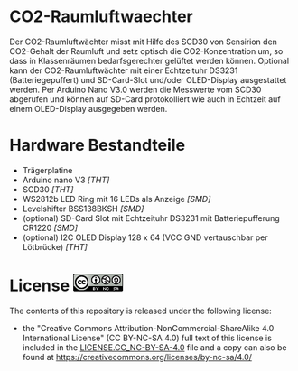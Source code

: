 # CO2-Raumluftwaechter
Der CO2-Raumluftwächter misst mit Hilfe des SCD30 von Sensirion den CO2-Gehalt der Raumluft und setz optisch die CO2-Konzentration um, so dass in Klassenräumen bedarfsgerechter gelüftet werden können. Optional kann der CO2-Raumluftwächter mit einer Echtzeituhr DS3231 (Batteriegepuffert) und SD-Card-Slot und/oder OLED-Display ausgestattet werden. Per Arduino Nano V3.0 werden die Messwerte vom SCD30 abgerufen und können auf SD-Card protokolliert wie auch in Echtzeit auf einem OLED-Display ausgegeben werden.
# Hardware Bestandteile
* Trägerplatine
* Arduino nano V3 _[THT]_
* SCD30 _[THT]_
* WS2812b LED Ring mit 16 LEDs als Anzeige _[SMD]_
* Levelshifter BSS138BKSH _[SMD]_
* (optional) SD-Card Slot mit Echtzeituhr DS3231 mit Batteriepufferung CR1220 _[SMD]_
* (optional) I2C OLED Display 128 x 64 (VCC GND vertauschbar per Lötbrücke) _[THT]_

# License ![CC BY-NC-SA 4.0 Logo](/Bilder/CC_BY-NC-SA.png)

The contents of this repository is released under the following license:

- the "Creative Commons Attribution-NonCommercial-ShareAlike 4.0 International License" (CC BY-NC-SA 4.0) full text of this license is included in the [LICENSE.CC_NC-BY-SA-4.0](https://github.com/Doctor-B/CO2-Raumluftwaechter/main/LICENSE.CC_NC-BY-SA) file and a copy can also be found at https://creativecommons.org/licenses/by-nc-sa/4.0/

